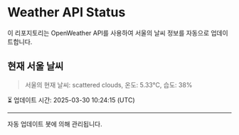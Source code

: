 
# Weather API Status

이 리포지토리는 OpenWeather API를 사용하여 서울의 날씨 정보를 자동으로 업데이트합니다.

## 현재 서울 날씨
> 서울의 현재 날씨: scattered clouds, 온도: 5.33°C, 습도: 38%

⏳ 업데이트 시간: 2025-03-30 10:24:15 (UTC)

---
자동 업데이트 봇에 의해 관리됩니다.
